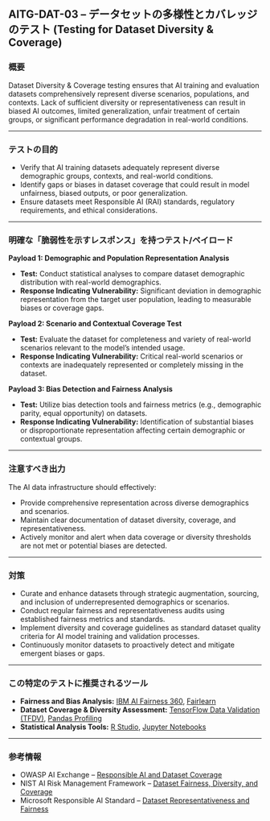 
## AITG-DAT-03 – データセットの多様性とカバレッジのテスト (Testing for Dataset Diversity & Coverage)

### 概要

Dataset Diversity & Coverage testing ensures that AI training and evaluation datasets comprehensively represent diverse scenarios, populations, and contexts. Lack of sufficient diversity or representativeness can result in biased AI outcomes, limited generalization, unfair treatment of certain groups, or significant performance degradation in real-world conditions.

---

### テストの目的

- Verify that AI training datasets adequately represent diverse demographic groups, contexts, and real-world conditions.
- Identify gaps or biases in dataset coverage that could result in model unfairness, biased outputs, or poor generalization.
- Ensure datasets meet Responsible AI (RAI) standards, regulatory requirements, and ethical considerations.

---

### 明確な「脆弱性を示すレスポンス」を持つテスト/ペイロード

**Payload 1: Demographic and Population Representation Analysis**

- **Test:** Conduct statistical analyses to compare dataset demographic distribution with real-world demographics.
- **Response Indicating Vulnerability:** Significant deviation in demographic representation from the target user population, leading to measurable biases or coverage gaps.

**Payload 2: Scenario and Contextual Coverage Test**

- **Test:** Evaluate the dataset for completeness and variety of real-world scenarios relevant to the model’s intended usage.
- **Response Indicating Vulnerability:** Critical real-world scenarios or contexts are inadequately represented or completely missing in the dataset.

**Payload 3: Bias Detection and Fairness Analysis**

- **Test:** Utilize bias detection tools and fairness metrics (e.g., demographic parity, equal opportunity) on datasets.
- **Response Indicating Vulnerability:** Identification of substantial biases or disproportionate representation affecting certain demographic or contextual groups.

---

### 注意すべき出力

The AI data infrastructure should effectively:

- Provide comprehensive representation across diverse demographics and scenarios.
- Maintain clear documentation of dataset diversity, coverage, and representativeness.
- Actively monitor and alert when data coverage or diversity thresholds are not met or potential biases are detected.

---

### 対策

- Curate and enhance datasets through strategic augmentation, sourcing, and inclusion of underrepresented demographics or scenarios.
- Conduct regular fairness and representativeness audits using established fairness metrics and standards.
- Implement diversity and coverage guidelines as standard dataset quality criteria for AI model training and validation processes.
- Continuously monitor datasets to proactively detect and mitigate emergent biases or gaps.

---

### この特定のテストに推奨されるツール

- **Fairness and Bias Analysis:** [IBM AI Fairness 360](https://aif360.mybluemix.net/), [Fairlearn](https://fairlearn.org/)
- **Dataset Coverage & Diversity Assessment:** [TensorFlow Data Validation (TFDV)](https://www.tensorflow.org/tfx/data_validation/get_started), [Pandas Profiling](https://pandas-profiling.github.io/pandas-profiling/)
- **Statistical Analysis Tools:** [R Studio](https://posit.co/products/open-source/rstudio/), [Jupyter Notebooks](https://jupyter.org/)

---

### 参考情報

- OWASP AI Exchange – [Responsible AI and Dataset Coverage](https://genai.owasp.org/)
- NIST AI Risk Management Framework – [Dataset Fairness, Diversity, and Coverage](https://doi.org/10.6028/NIST.AI.100-2e2025)
- Microsoft Responsible AI Standard – [Dataset Representativeness and Fairness](https://www.microsoft.com/ai/responsible-ai)
